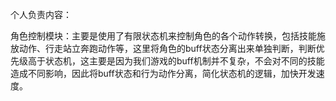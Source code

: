 个人负责内容：

​	角色控制模块：主要是使用了有限状态机来控制角色的各个动作转换，包括技能施放动作、行走站立奔跑动作等，这里将角色的buff状态分离出来单独判断，判断优先级高于状态机，这主要是因为我们游戏的buff机制并不复杂，不会对不同的技能造成不同影响，因此将buff状态和行为动作分离，简化状态机的逻辑，加快开发速度。

